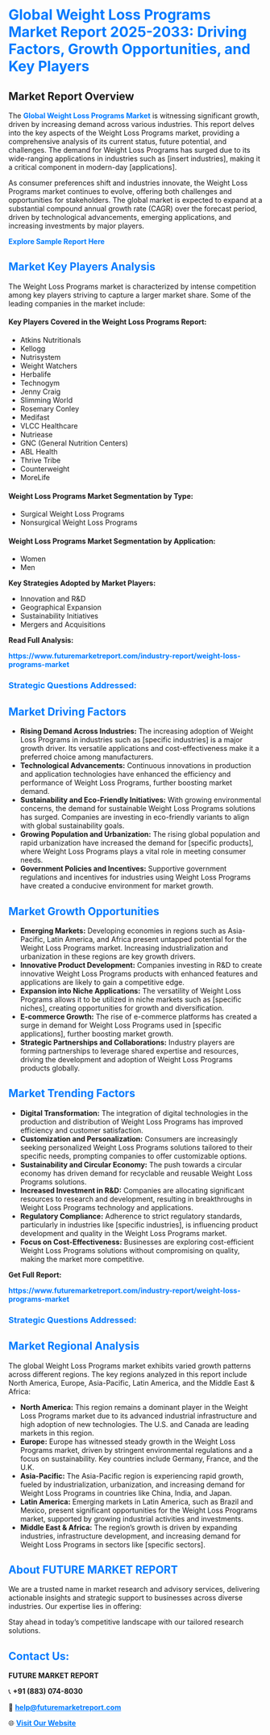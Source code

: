 <h1 style="color: #007BFF;">Global Weight Loss Programs Market Report 2025-2033: Driving Factors, Growth Opportunities, and Key Players</h1>

<section id="overview">
<h2>Market Report Overview</h2>
<p>The <a href="https://www.futuremarketreport.com/industry-report/weight-loss-programs-market" style="color: #007BFF; text-decoration: none;"><strong>Global Weight Loss Programs Market</strong></a> is witnessing significant growth, driven by increasing demand across various industries. This report delves into the key aspects of the Weight Loss Programs market, providing a comprehensive analysis of its current status, future potential, and challenges. The demand for Weight Loss Programs has surged due to its wide-ranging applications in industries such as [insert industries], making it a critical component in modern-day [applications].</p>
<p>As consumer preferences shift and industries innovate, the Weight Loss Programs market continues to evolve, offering both challenges and opportunities for stakeholders. The global market is expected to expand at a substantial compound annual growth rate (CAGR) over the forecast period, driven by technological advancements, emerging applications, and increasing investments by major players.</p>
</section>

<section id="overview">
<p><a href="https://www.futuremarketreport.com/request-sample/reportId=101492" style="color: #007BFF; text-decoration: none;"><strong>Explore Sample Report Here</strong></a></p>
</section>

<section id="key-players">
<h2 style="color: #007BFF;">Market Key Players Analysis</h2>
<p>The Weight Loss Programs market is characterized by intense competition among key players striving to capture a larger market share. Some of the leading companies in the market include:</p>
<h4>Key Players Covered in the Weight Loss Programs Report:</h4>
<ul><li>Atkins Nutritionals</li><li>Kellogg</li><li>Nutrisystem</li><li>Weight Watchers</li><li>Herbalife</li><li>Technogym</li><li>Jenny Craig</li><li>Slimming World</li><li>Rosemary Conley</li><li>Medifast</li><li>VLCC Healthcare</li><li>Nutriease</li><li>GNC (General Nutrition Centers)</li><li>ABL Health</li><li>Thrive Tribe</li><li>Counterweight</li><li>MoreLife</li></ul>
<h4>Weight Loss Programs Market Segmentation by Type:</h4>
<ul><li>Surgical Weight Loss Programs</li><li>Nonsurgical Weight Loss Programs</li></ul>

<h4>Weight Loss Programs Market Segmentation by Application:</h4>
<ul><li>Women</li><li>Men</li></ul>
<p><strong>Key Strategies Adopted by Market Players:</strong></p>
<ul>
<li>Innovation and R&D</li>
<li>Geographical Expansion</li>
<li>Sustainability Initiatives</li>
<li>Mergers and Acquisitions</li>
</ul>
</section>

<section>
<p><strong>Read Full Analysis: </strong></p><a href="https://www.futuremarketreport.com/industry-report/weight-loss-programs-market" style="color: #007BFF; text-decoration: none;"><strong>https://www.futuremarketreport.com/industry-report/weight-loss-programs-market</strong></a>
<h3 style="color: #007BFF;">Strategic Questions Addressed:</h3>
</section>

<section id="driving-factors">
<h2 style="color: #007BFF;">Market Driving Factors</h2>
<ul>
<li><strong>Rising Demand Across Industries:</strong> The increasing adoption of Weight Loss Programs in industries such as [specific industries] is a major growth driver. Its versatile applications and cost-effectiveness make it a preferred choice among manufacturers.</li>
<li><strong>Technological Advancements:</strong> Continuous innovations in production and application technologies have enhanced the efficiency and performance of Weight Loss Programs, further boosting market demand.</li>
<li><strong>Sustainability and Eco-Friendly Initiatives:</strong> With growing environmental concerns, the demand for sustainable Weight Loss Programs solutions has surged. Companies are investing in eco-friendly variants to align with global sustainability goals.</li>
<li><strong>Growing Population and Urbanization:</strong> The rising global population and rapid urbanization have increased the demand for [specific products], where Weight Loss Programs plays a vital role in meeting consumer needs.</li>
<li><strong>Government Policies and Incentives:</strong> Supportive government regulations and incentives for industries using Weight Loss Programs have created a conducive environment for market growth.</li>
</ul>
</section>

<section id="growth-opportunities">
<h2 style="color: #007BFF;">Market Growth Opportunities</h2>
<ul>
<li><strong>Emerging Markets:</strong> Developing economies in regions such as Asia-Pacific, Latin America, and Africa present untapped potential for the Weight Loss Programs market. Increasing industrialization and urbanization in these regions are key growth drivers.</li>
<li><strong>Innovative Product Development:</strong> Companies investing in R&D to create innovative Weight Loss Programs products with enhanced features and applications are likely to gain a competitive edge.</li>
<li><strong>Expansion into Niche Applications:</strong> The versatility of Weight Loss Programs allows it to be utilized in niche markets such as [specific niches], creating opportunities for growth and diversification.</li>
<li><strong>E-commerce Growth:</strong> The rise of e-commerce platforms has created a surge in demand for Weight Loss Programs used in [specific applications], further boosting market growth.</li>
<li><strong>Strategic Partnerships and Collaborations:</strong> Industry players are forming partnerships to leverage shared expertise and resources, driving the development and adoption of Weight Loss Programs products globally.</li>
</ul>
</section>

<section id="trending-factors">
<h2 style="color: #007BFF;">Market Trending Factors</h2>
<ul>
<li><strong>Digital Transformation:</strong> The integration of digital technologies in the production and distribution of Weight Loss Programs has improved efficiency and customer satisfaction.</li>
<li><strong>Customization and Personalization:</strong> Consumers are increasingly seeking personalized Weight Loss Programs solutions tailored to their specific needs, prompting companies to offer customizable options.</li>
<li><strong>Sustainability and Circular Economy:</strong> The push towards a circular economy has driven demand for recyclable and reusable Weight Loss Programs solutions.</li>
<li><strong>Increased Investment in R&D:</strong> Companies are allocating significant resources to research and development, resulting in breakthroughs in Weight Loss Programs technology and applications.</li>
<li><strong>Regulatory Compliance:</strong> Adherence to strict regulatory standards, particularly in industries like [specific industries], is influencing product development and quality in the Weight Loss Programs market.</li>
<li><strong>Focus on Cost-Effectiveness:</strong> Businesses are exploring cost-efficient Weight Loss Programs solutions without compromising on quality, making the market more competitive.</li>
</ul>
</section>

<section>
<p><strong>Get Full Report: </strong></p><a href="https://www.futuremarketreport.com/industry-report/weight-loss-programs-market" style="color: #007BFF; text-decoration: none;"><strong>https://www.futuremarketreport.com/industry-report/weight-loss-programs-market</strong></a>
<h3 style="color: #007BFF;">Strategic Questions Addressed:</h3>
</section>


<section id="regional-analysis">
<h2 style="color: #007BFF;">Market Regional Analysis</h2>
<p>The global Weight Loss Programs market exhibits varied growth patterns across different regions. The key regions analyzed in this report include North America, Europe, Asia-Pacific, Latin America, and the Middle East & Africa:</p>
<ul>
<li><strong>North America:</strong> This region remains a dominant player in the Weight Loss Programs market due to its advanced industrial infrastructure and high adoption of new technologies. The U.S. and Canada are leading markets in this region.</li>
<li><strong>Europe:</strong> Europe has witnessed steady growth in the Weight Loss Programs market, driven by stringent environmental regulations and a focus on sustainability. Key countries include Germany, France, and the U.K.</li>
<li><strong>Asia-Pacific:</strong> The Asia-Pacific region is experiencing rapid growth, fueled by industrialization, urbanization, and increasing demand for Weight Loss Programs in countries like China, India, and Japan.</li>
<li><strong>Latin America:</strong> Emerging markets in Latin America, such as Brazil and Mexico, present significant opportunities for the Weight Loss Programs market, supported by growing industrial activities and investments.</li>
<li><strong>Middle East & Africa:</strong> The region’s growth is driven by expanding industries, infrastructure development, and increasing demand for Weight Loss Programs in sectors like [specific sectors].</li>
</ul>
</section>

<footer>
<h2 style="color: #007BFF;">About FUTURE MARKET REPORT</h2>
<p>We are a trusted name in market research and advisory services, delivering actionable insights and strategic support to businesses across diverse industries. Our expertise lies in offering:</p>

<p>Stay ahead in today’s competitive landscape with our tailored research solutions.</p>

<h2 style="color: #007BFF;">Contact Us:</h2>
<p><strong>FUTURE MARKET REPORT</strong></p>
<p>📞 <strong>+91 (883) 074-8030</strong></p>
<p>📧 <strong><a href="mailto:help@futuremarketreport.com" style="color: #007BFF;">help@futuremarketreport.com</a></strong></p>
<p>🌐 <strong><a href="https://www.futuremarketreport.com/" style="color: #007BFF;">Visit Our Website</a></strong></p>
</footer>